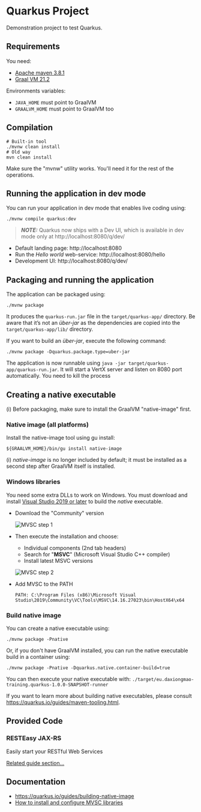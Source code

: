 # Quarkus Project

Demonstration project to test Quarkus.

## Requirements

You need:
* [Apache maven 3.8.1](https://maven.apache.org/download.cgi)
* [Graal VM 21.2](https://www.graalvm.org/)

Environments variables:
* `JAVA_HOME` must point to GraalVM
* `GRAALVM_HOME` must point to GraalVM too


## Compilation

```shell script
# Built-in tool
./mvnw clean install 
# Old way
mvn clean install
```

Make sure the "mvnw" utility works. You'll need it for the rest of the operations.


## Running the application in dev mode

You can run your application in dev mode that enables live coding using:
```shell script
./mvnw compile quarkus:dev
```

> **_NOTE:_**  Quarkus now ships with a Dev UI, which is available in dev mode only at http://localhost:8080/q/dev/

* Default landing page: http://localhost:8080
* Run the _Hello world_ web-service: http://localhost:8080/hello
* Development UI: http://localhost:8080/q/dev/


## Packaging and running the application

The application can be packaged using:
```shell script
./mvnw package
```

It produces the `quarkus-run.jar` file in the `target/quarkus-app/` directory.
Be aware that it’s not an _über-jar_ as the dependencies are copied into the `target/quarkus-app/lib/` directory.

If you want to build an _über-jar_, execute the following command:
```shell script
./mvnw package -Dquarkus.package.type=uber-jar
```

The application is now runnable using `java -jar target/quarkus-app/quarkus-run.jar`. 
It will start a VertX server and listen on 8080 port automatically. 
You need to kill the process 



## Creating a native executable

(i) Before packaging, make sure to install the GraalVM "native-image" first.

### Native image (all platforms)

Install the native-image tool using gu install:
```shell script
${GRAALVM_HOME}/bin/gu install native-image
```
(i) _native-image_ is no longer included by default; it must be installed as a second step after GraalVM itself is installed.

### Windows libraries

You need some extra DLLs to work on Windows.
You must download and install [Visual Studio 2019 or later](https://visualstudio.microsoft.com/fr/downloads) to build the _native_ executable.
* Download the "Community" version

  ![MVSC step 1](/documentation/setup_msvc_1.PNG)

* Then execute the installation and choose:
    * Individual components (2nd tab headers)
    * Search for "**MSVC**" (Microsoft Visual Studio C++ compiler)
    * Install latest MSVC versions

  ![MVSC step 2](/documentation/setup_msvc_2.PNG)

* Add MVSC to the PATH

  `PATH: C:\Program Files (x86)\Microsoft Visual Studio\2019\Community\VC\Tools\MSVC\14.16.27023\bin\HostX64\x64`

### Build native image

You can create a native executable using: 
```shell script
./mvnw package -Pnative
```

Or, if you don't have GraalVM installed, you can run the native executable build in a container using: 
```shell script
./mvnw package -Pnative -Dquarkus.native.container-build=true
```

You can then execute your native executable with: `./target/eu.daxiongmao-training.quarkus-1.0.0-SNAPSHOT-runner`

If you want to learn more about building native executables, please consult https://quarkus.io/guides/maven-tooling.html.

## Provided Code

### RESTEasy JAX-RS

Easily start your RESTful Web Services

[Related guide section...](https://quarkus.io/guides/getting-started#the-jax-rs-resources)


## Documentation

* https://quarkus.io/guides/building-native-image
* [How to install and configure MVSC libraries](https://blog.csdn.net/xiaozei523/article/details/111885765) 